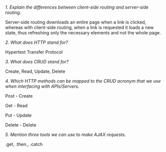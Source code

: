 _1. Explain the differences between client-side routing and server-side routing._

Server-side routing downloads an entire page when a link is clicked, whereas with client-side routing, when a link is requested it loads a new state, thus refreshing only the necessary elements and not the whole page. 

_2. What does HTTP stand for?_

Hypertext Transfer Protocol

_3. What does CRUD stand for?_

Create, Read, Update, Delete

_4. Which HTTP methods can be mapped to the CRUD acronym that we use when interfacing with APIs/Servers._

Post - Create 

Get - Read 

Put - Update 

Delete - Delete

_5. Mention three tools we can use to make AJAX requests._

.get, .then., .catch